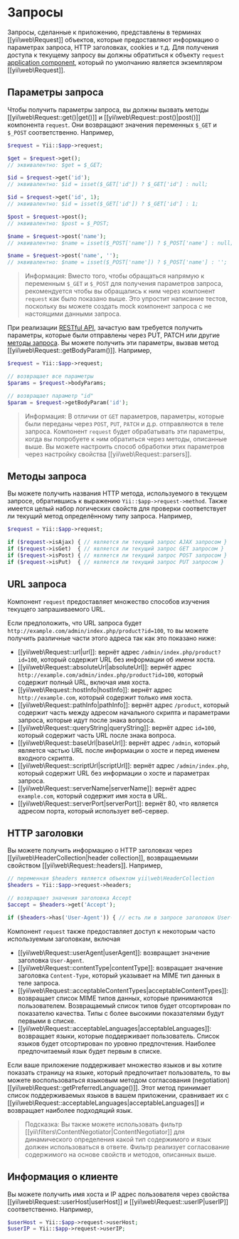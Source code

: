 Запросы
========

Запросы, сделанные к приложению, представлены в терминах [[yii\web\Request]] объектов, которые предоставляют информацию о параметрах запроса, HTTP заголовках, cookies и т.д. Для получения доступа к текущему запросу вы должны обратиться к объекту `request` [application component](structure-application-components.md), который по умолчанию является экземпляром [[yii\web\Request]].


## Параметры запроса <span id="request-parameters"></span>

Чтобы получить параметры запроса, вы должны вызвать методы [[yii\web\Request::get()|get()]] и [[yii\web\Request::post()|post()]] компонента `request`. Они возвращают значения переменных `$_GET` и `$_POST` соответственно. Например,

```php
$request = Yii::$app->request;

$get = $request->get(); 
// эквивалентно: $get = $_GET;

$id = $request->get('id');   
// эквивалентно: $id = isset($_GET['id']) ? $_GET['id'] : null;

$id = $request->get('id', 1);   
// эквивалентно: $id = isset($_GET['id']) ? $_GET['id'] : 1;

$post = $request->post(); 
// эквивалентно: $post = $_POST;

$name = $request->post('name');   
// эквивалентно: $name = isset($_POST['name']) ? $_POST['name'] : null;

$name = $request->post('name', '');   
// эквивалентно: $name = isset($_POST['name']) ? $_POST['name'] : '';
```

> Информация: Вместо того, чтобы обращаться напрямую к переменным `$_GET` и `$_POST` для получения параметров запроса, рекомендуется
  чтобы вы обращались к ним через компонент `request` как было показано выше. Это упростит написание тестов, поскольку вы можете создать mock компонент запроса с не настоящими данными запроса.

При реализации [RESTful API](rest-quick-start.md), зачастую вам требуется получить параметры, которые были отправлены через PUT, PATCH или другие [методы запроса](#request-methods). Вы можете получить эти параметры, вызвав метод [[yii\web\Request::getBodyParam()]]. Например,

```php
$request = Yii::$app->request;

// возвращает все параметры
$params = $request->bodyParams;

// возвращает параметр "id"
$param = $request->getBodyParam('id');
```

> Информация: В отличии от `GET` параметров, параметры, которые были переданы через `POST`, `PUT`, `PATCH` и д.р. отправляются в теле запроса.
  Компонент `request` будет обрабатывать эти параметры, когда вы попробуете к ним обратиться через методы, описанные выше.
  Вы можете настроить способ обработки этих параметров через настройку свойства [[yii\web\Request::parsers]].
  

## Методы запроса <span id="request-methods"></span>

Вы можете получить названия HTTP метода, используемого в текущем запросе, обратившись к выражению  `Yii::$app->request->method`.
Также имеется целый набор логических свойств для проверки соответствует ли текущий метод определённому типу запроса.
Например,

```php
$request = Yii::$app->request;

if ($request->isAjax) { // является ли текущий запрос AJAX запросом }
if ($request->isGet)  { // является ли текущий запрос GET запросом }
if ($request->isPost) { // является ли текущий запрос POST запросом }
if ($request->isPut)  { // является ли текущий запрос PUT запросом }
```

## URL запроса <span id="request-urls"></span>

Компонент `request` предоставляет множество способов изучения текущего запрашиваемого URL. 

Если предположить, что URL запроса будет `http://example.com/admin/index.php/product?id=100`, то вы можете получить различные части этого адреса так как это показано ниже:

* [[yii\web\Request::url|url]]: вернёт адрес `/admin/index.php/product?id=100`, который содержит URL без информации об имени хоста. 
* [[yii\web\Request::absoluteUrl|absoluteUrl]]: вернёт адрес `http://example.com/admin/index.php/product?id=100`,
  который содержит полный URL, включая имя хоста.
* [[yii\web\Request::hostInfo|hostInfo]]: вернёт адрес `http://example.com`, который содержит только имя хоста.
* [[yii\web\Request::pathInfo|pathInfo]]: вернёт адрес `/product`, который содержит часть между адресом начального скрипта и параметрами запроса, которые идут после знака вопроса.
* [[yii\web\Request::queryString|queryString]]: вернёт адрес `id=100`, который содержит часть URL после знака вопроса. 
* [[yii\web\Request::baseUrl|baseUrl]]: вернёт адрес `/admin`, который является частью URL после информации о хосте и перед именем входного скрипта.
* [[yii\web\Request::scriptUrl|scriptUrl]]: вернёт адрес `/admin/index.php`, который содержит URL без информации о хосте и параметрах запроса.
* [[yii\web\Request::serverName|serverName]]: вернёт адрес `example.com`, который содержит имя хоста в URL.
* [[yii\web\Request::serverPort|serverPort]]: вернёт 80, что является адресом порта, который использует веб-сервер.


## HTTP заголовки <span id="http-headers"></span> 

Вы можете получить информацию о HTTP заголовках через [[yii\web\HeaderCollection|header collection]], возвращаемыми свойством [[yii\web\Request::headers]]. Например,

```php
// переменная $headers является объектом yii\web\HeaderCollection 
$headers = Yii::$app->request->headers;

// возвращает значения заголовка Accept
$accept = $headers->get('Accept');

if ($headers->has('User-Agent')) { // есть ли в запросе заголовок User-Agent }
```

Компонент `request` также предоставляет доступ к некоторым часто используемым заголовкам, включая

* [[yii\web\Request::userAgent|userAgent]]: возвращает значение заголовка `User-Agent`.
* [[yii\web\Request::contentType|contentType]]: возвращает значение заголовка `Content-Type`, который указывает на MIME тип данных в теле запроса.
* [[yii\web\Request::acceptableContentTypes|acceptableContentTypes]]: возвращает список MIME типов данных, которые принимаются пользователем.
  Возвращаемый список типов будет отсортирован по показателю качества. Типы с более высокими показателями будут первыми в списке.
* [[yii\web\Request::acceptableLanguages|acceptableLanguages]]: возвращает языки, которые поддерживает пользователь.
  Список языков будет отсортирован по уровню предпочтения. Наиболее предпочитаемый язык будет первым в списке.

Если ваше приложение поддерживает множество языков и вы хотите показать страницу на языке, который предпочитает пользователь, 
то вы можете воспользоваться языковым методом согласования (negotiation) [[yii\web\Request::getPreferredLanguage()]].
Этот метод принимает список поддерживаемых языков в вашем приложении, сравнивает их с [[yii\web\Request::acceptableLanguages|acceptableLanguages]] 
и возвращает наиболее подходящий язык.

> Подсказка: Вы также можете использовать фильтр [[yii\filters\ContentNegotiator|ContentNegotiator]] для динамического определения
  какой тип содержимого и язык должен использоваться в ответе. Фильтр реализует согласование содержимого на основе свойств и методов, описанных выше.


## Информация о клиенте <span id="client-information"></span>

Вы можете получить имя хоста и IP адрес пользователя через свойства [[yii\web\Request::userHost|userHost]]
и [[yii\web\Request::userIP|userIP]] соответственно. Например,

```php
$userHost = Yii::$app->request->userHost;
$userIP = Yii::$app->request->userIP;
```
